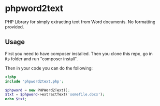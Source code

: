 # phpword2text
PHP Library for simply extracting text from Word documents. No formatting provided.

## Usage
First you need to have composer installed. Then you clone this repo, go in its folder and run "composer install".

Then in your code you can do the following:

```php
<?php
include 'phpword2text.php';

$phpword = new PHPWord2Text();
$txt = $phpword->extractText('somefile.docx');
echo $txt;
```
